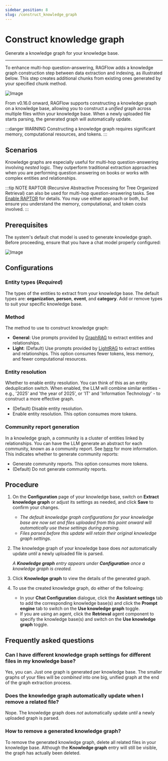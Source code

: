 ```yaml
---
sidebar_position: 8
slug: /construct_knowledge_graph
---
```


# Construct knowledge graph

Generate a knowledge graph for your knowledge base.

---

To enhance multi-hop question-answering, RAGFlow adds a knowledge graph construction step between data extraction and indexing, as illustrated below. This step creates additional chunks from existing ones generated by your specified chunk method.

![Image](https://github.com/user-attachments/assets/1ec21d8e-f255-4d65-9918-69b72dfa142b)

From v0.16.0 onward, RAGFlow supports constructing a knowledge graph on a knowledge base, allowing you to construct a *unified* graph across multiple files within your knowledge base. When a newly uploaded file starts parsing, the generated graph will automatically update.

:::danger WARNING
Constructing a knowledge graph requires significant memory, computational resources, and tokens.
:::

## Scenarios

Knowledge graphs are especially useful for multi-hop question-answering involving *nested* logic. They outperform traditional extraction approaches when you are performing question answering on books or works with complex entities and relationships.

:::tip NOTE
RAPTOR (Recursive Abstractive Processing for Tree Organized Retrieval) can also be used for multi-hop question-answering tasks. See [Enable RAPTOR](./enable_raptor.md) for details. You may use either approach or both, but ensure you understand the memory, computational, and token costs involved.
:::

## Prerequisites

The system's default chat model is used to generate knowledge graph. Before proceeding, ensure that you have a chat model properly configured:

![Image](https://github.com/user-attachments/assets/6bc34279-68c3-4d99-8d20-b7bd1dafc1c1)

## Configurations

### Entity types (*Required*)

The types of the entities to extract from your knowledge base. The default types are: **organization**, **person**, **event**, and **category**. Add or remove types to suit your specific knowledge base.

### Method

The method to use to construct knowledge graph:

- **General**: Use prompts provided by [GraphRAG](https://github.com/microsoft/graphrag) to extract entities and relationships.
- **Light**: (Default) Use prompts provided by [LightRAG](https://github.com/HKUDS/LightRAG) to extract entities and relationships. This option consumes fewer tokens, less memory, and fewer computational resources.

### Entity resolution

Whether to enable entity resolution. You can think of this as an entity deduplication switch. When enabled, the LLM will combine similar entities - e.g., '2025' and 'the year of 2025', or 'IT' and 'Information Technology' - to construct a more effective graph.

- (Default) Disable entity resolution.
- Enable entity resolution. This option consumes more tokens.

### Community report generation

In a knowledge graph, a community is a cluster of entities linked by relationships. You can have the LLM generate an abstract for each community, known as a community report. See [here](https://www.microsoft.com/en-us/research/blog/graphrag-improving-global-search-via-dynamic-community-selection/) for more information. This indicates whether to generate community reports:

- Generate community reports. This option consumes more tokens.
- (Default) Do not generate community reports.

## Procedure

1. On the **Configuration** page of your knowledge base, switch on **Extract knowledge graph** or adjust its settings as needed, and click **Save** to confirm your changes.

   - *The default knowledge graph configurations for your knowledge base are now set and files uploaded from this point onward will automatically use these settings during parsing.*
   - *Files parsed before this update will retain their original knowledge graph settings.*

2. The knowledge graph of your knowledge base does *not* automatically update *until* a newly uploaded file is parsed.

   _A **Knowledge graph** entry appears under **Configuration** once a knowledge graph is created._

3. Click **Knowledge graph** to view the details of the generated graph.
4. To use the created knowledge graph, do either of the following:
   
   - In your **Chat Configuration** dialogue, click the **Assistant settings** tab to add the corresponding knowledge base(s) and click the **Prompt engine** tab to switch on the **Use knowledge graph** toggle.
   - If you are using an agent, click the **Retrieval** agent component to specify the knowledge base(s) and switch on the **Use knowledge graph** toggle.

## Frequently asked questions

### Can I have different knowledge graph settings for different files in my knowledge base?

Yes, you can. Just one graph is generated per knowledge base. The smaller graphs of your files will be *combined* into one big, unified graph at the end of the graph extraction process.

### Does the knowledge graph automatically update when I remove a related file?

Nope. The knowledge graph does *not* automatically update *until* a newly uploaded graph is parsed.

### How to remove a generated knowledge graph?

To remove the generated knowledge graph, delete all related files in your knowledge base. Although the **Knowledge graph** entry will still be visible, the graph has actually been deleted.